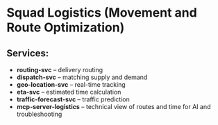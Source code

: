 # Squad Logistics (Movement and Route Optimization)

## Services:
- **routing-svc** – delivery routing
- **dispatch-svc** – matching supply and demand
- **geo-location-svc** – real-time tracking
- **eta-svc** – estimated time calculation
- **traffic-forecast-svc** – traffic prediction
- **mcp-server-logistics** – technical view of routes and time for AI and troubleshooting